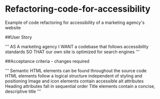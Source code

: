# Refactoring-code-for-accessibility
Example of code refactoring for accessibility of a marketing agency's website

##User Story

'''
AS A marketing agency
I WANT a codebase that follows accessibility standards
SO THAT our own site is optimized for search engines
'''

##Acceptance criteria - changes required

'''
Semantic HTML elements can be found throughout the source code
HTML elements follow a logical structure independent of styling and positioning
Image and icon elements contain accessible alt attributes
Heading attributes fall in sequential order
Title elements contain a concise, descriptive title
'''
